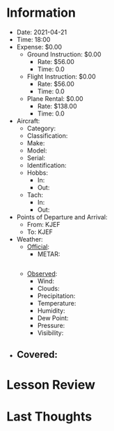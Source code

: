 # Information
- Date: 2021-04-21
- Time: 18:00
- Expense: $0.00
	- Ground Instruction: $0.00
		- Rate: $56.00
		- Time: 0.0
	- Flight Instruction: $0.00
		- Rate: $56.00
		- Time: 0.0
	- Plane Rental: $0.00
		- Rate: $138.00
		- Time: 0.0
- Aircraft:
	- Category: 
	- Classification: 
	- Make: 
	- Model: 
	- Serial: 
	- Identification: 
	- Hobbs: 
		- In: 
		- Out: 
	- Tach: 
		- In: 
		- Out: 
- Points of Departure and Arrival:
	- From: KJEF
	- To: KJEF
- Weather:
	- [Official](http://aviationwxchartsarchive.com/product/metar):
		- METAR: 
			```
			```
	- [Observed](https://www.wunderground.com/history/daily/us/mo/columbia/KJEF/):
		- Wind: 
		- Clouds: 
		- Precipitation: 
		- Temperature: 
		- Humidity: 
		- Dew Point: 
		- Pressure: 
		- Visibility: 
- Covered:
	- 
# Lesson Review

# Last Thoughts

